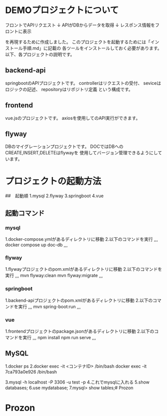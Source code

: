 # DEMOプロジェクトについて
フロントでAPIリクエスト
↓
APIがDBからデータを取得
↓
レスポンス情報をフロントに表示

を再現するために作成しました。
このプロジェクトを起動するためには「インストール手順.md」に記載の
各ツールをインストールしておく必要があります。
以下、各プロジェクトの説明です。

## backend-api
springbootのAPIプロジェクトです。
controllerはリクエストの受付、
seviceはロジックの記述、
repositoryはリポジトリ定義
という構成です。

## frontend
vue.jsのプロジェクトです。
axiosを使用してのAPI実行ができます。

## flyway
DBのマイグレーションプロジェクトです。
DOCではDBへのCREATE,INSERT,DELETEはflywayを
使用してバージョン管理できるようにしています。

# プロジェクトの起動方法
##　起動順
1.mysql
2.flyway
3.springboot
4.vue

## 起動コマンド
### mysql
1.docker-compose.ymlがあるディレクトリに移動
2.以下のコマンドを実行
,,,
docker compose up doc-db
,,,

### flyway
1.flywayプロジェクトのpom.xmlがあるディレクトリに移動
2.以下のコマンドを実行
,,,
mvn flyway:clean
mvn flyway:migrate
,,,

### springboot
1.backend-apiプロジェクトのpom.xmlがあるディレクトリに移動
2.以下のコマンドを実行
,,,
mvn spring-boot:run
,,,

### vue
1.frontendプロジェクトのpackage.jsonがあるディレクトリに移動
2.以下のコマンドを実行
,,,
npm install
npm run serve
,,,


## MySQL
1.docker ps
2.docker exec -it <コンテナID> /bin/bash
docker exec -it 7ca793a0e926 /bin/bash

3.mysql -h localhost -P 3306 -u test -p
4.これでmysqlに入れる
5.show databases;
6.use mydatabase;
7.mysql> show tables;# Prozon
# Prozon
